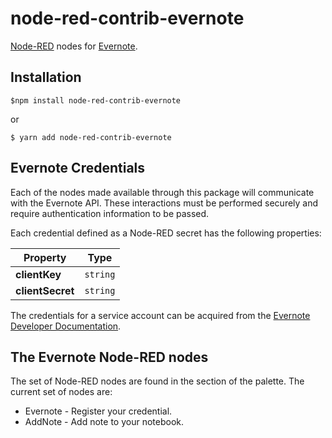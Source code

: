 node-red-contrib-evernote
=====================================

[Node-RED](http://nodered.org) nodes for [Evernote](https://evernote.com/).

## Installation

    $npm install node-red-contrib-evernote
or

    $ yarn add node-red-contrib-evernote

## Evernote Credentials

Each of the nodes made available through this package will communicate with the Evernote API.  These interactions must be performed securely and require authentication information to be passed.

Each credential defined as a Node-RED secret has the following properties:


| Property    | Type     | 
| ----------- | -------- | 
| **clientKey**    | `string` |
| **clientSecret** | `string` |

The credentials for a service account can be acquired from the [Evernote Developer Documentation](https://dev.evernote.com/doc/). 

## The Evernote Node-RED nodes

The set of Node-RED nodes are found in the section of the palette.  The current set of nodes are:

* Evernote - Register your credential.
* AddNote - Add note to your notebook.